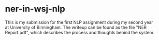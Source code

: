 # ner-in-wsj-nlp
This is my submission for the first NLP assignment during my second year at University of Birmingham.
The writeup can be found as the file "NER Report.pdf", which describes the process and thoughts behind the system.

